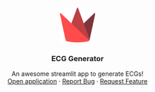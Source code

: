 <!-- PROJECT LOGO -->
<br />
<div align="center">
  <a href="https://github.com/othneildrew/Best-README-Template">
    <img src="images/logo.png" alt="Logo" width="80" height="80">
  </a>

  <h3 align="center">ECG Generator</h3>

  <p align="center">
    An awesome streamlit app to generate ECGs!
    <br />
    <a href="https://antonin-lfv-ecg-generator-main-yiaafi.streamlit.app">Open application</a>
    ·
    <a href="https://github.com/antonin-lfv/ECG_Generator/issues">Report Bug</a>
    ·
    <a href="https://github.com/antonin-lfv/ECG_Generator/issues">Request Feature</a>
  </p>
</div>

